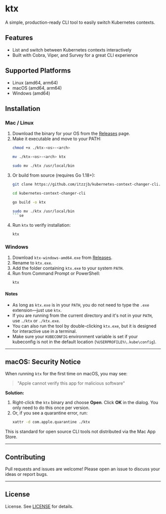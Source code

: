 # ktx

A simple, production-ready CLI tool to easily switch Kubernetes contexts.

## Features
- List and switch between Kubernetes contexts interactively
- Built with Cobra, Viper, and Survey for a great CLI experience

## Supported Platforms
- Linux (amd64, arm64)
- macOS (amd64, arm64)
- Windows (amd64)

## Installation

### Mac / Linux
1. Download the binary for your OS from the [Releases](https://github.com/itzzjb/kubernetes-context-changer-cli/releases) page.
2. Make it executable and move to your PATH:
   ```sh
   chmod +x ./ktx-<os>-<arch>
   ```
   ```sh
   mv ./ktx-<os>-<arch> ktx
   ```
   ```sh
   sudo mv ./ktx /usr/local/bin
   ```
3. Or build from source (requires Go 1.18+):
   ```sh
   git clone https://github.com/itzzjb/kubernetes-context-changer-cli.git
   ```
   ```sh
   cd kubernetes-context-changer-cli
   ```
   ```sh
   go build -o ktx
   ```
   ```sh
   sudo mv ./ktx /usr/local/bin
   ```se
4. Run `ktx` to verify installation:
   ```sh
   ktx
   ```


### Windows
1. Download `ktx-windows-amd64.exe` from [Releases](https://github.com/itzzjb/kubernetes-context-changer-cli/releases).
2. Rename to `ktx.exe`.
3. Add the folder containing `ktx.exe` to your system `PATH`.
4. Run from Command Prompt or PowerShell:
   ```sh
   ktx
   ```

#### Notes
- As long as `ktx.exe` is in your `PATH`, you do not need to type the `.exe` extension—just use `ktx`.
- If you are running from the current directory and it's not in your `PATH`, use `./ktx` or `./ktx.exe`.
- You can also run the tool by double-clicking `ktx.exe`, but it is designed for interactive use in a terminal.
- Make sure your `KUBECONFIG` environment variable is set if your kubeconfig is not in the default location (`%USERPROFILE%\.kube\config`).

---

## macOS: Security Notice

When running `ktx` for the first time on macOS, you may see:
> "Apple cannot verify this app for malicious software"

**Solution:**
1. Right-click the `ktx` binary and choose **Open**. Click **OK** in the dialog. You only need to do this once per version.
2. Or, if you see a quarantine error, run:
   ```sh
   xattr -d com.apple.quarantine ./ktx
   ```

This is standard for open source CLI tools not distributed via the Mac App Store.

---

## Contributing

Pull requests and issues are welcome! Please open an issue to discuss your ideas or report bugs.

---

## License

License. See [LICENSE](LICENSE) for details.
